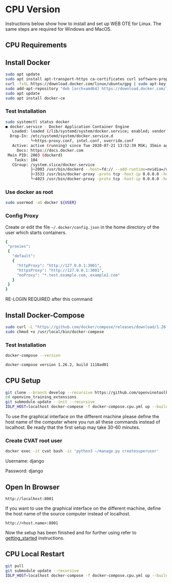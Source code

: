 
# CPU Version
Instructions below show how to install and set up WEB OTE for Linux. The same steps are required for Windows and MacOS.
## CPU Requirements

## Install Docker

```sh
sudo apt update
sudo apt install apt-transport-https ca-certificates curl software-properties-common
curl -fsSL https://download.docker.com/linux/ubuntu/gpg | sudo apt-key add -
sudo add-apt-repository "deb [arch=amd64] https://download.docker.com/linux/ubuntu bionic stable"
sudo apt update
sudo apt install docker-ce
```

### Test Installation

```sh
sudo systemctl status docker
● docker.service - Docker Application Container Engine
   Loaded: loaded (/lib/systemd/system/docker.service; enabled; vendor preset: enabled)
  Drop-In: /etc/systemd/system/docker.service.d
           └─https-proxy.conf, intel.conf, override.conf
   Active: active (running) since Tue 2020-07-21 13:52:39 MSK; 35min ago
     Docs: https://docs.docker.com
 Main PID: 2003 (dockerd)
    Tasks: 104
   CGroup: /system.slice/docker.service
           ├─2003 /usr/bin/dockerd --host=fd:// --add-runtime=nvidia=/usr/bin/nvidia-container-runtime-hook
           ├─3533 /usr/bin/docker-proxy -proto tcp -host-ip 0.0.0.0 -host-port 8080 -container-ip 172.21.0.4 -container-port 80
           └─4023 /usr/bin/docker-proxy -proto tcp -host-ip 0.0.0.0 -host-port 8888 -container-ip 172.20.0.6 -container-port 8888
```

### Use docker as root

```sh
sudo usermod -aG docker ${USER}
```

### Config Proxy

Create or edit the file `~/.docker/config.json` in the home directory of the user which starts containers.

```sh
{
 "proxies":
 {
   "default":
   {
     "httpProxy": "http://127.0.0.1:3001",
     "httpsProxy": "http://127.0.0.1:3001",
     "noProxy": "*.test.example.com,.example2.com"
   }
 }
}
```

RE-LOGIN REQUIRED after this command

## Install Docker-Compose

```sh
sudo curl -L "https://github.com/docker/compose/releases/download/1.26.2/docker-compose-$(uname -s)-$(uname -m)" -o /usr/local/bin/docker-compose
sudo chmod +x /usr/local/bin/docker-compose
```

### Test Installation

```sh
docker-compose --version

docker-compose version 1.26.2, build 1110ad01
```


## CPU Setup

```sh
git clone --branch develop --recursive https://github.com/openvinotoolkit/openvino_training_extensions.git
cd openvino_training_extensions
git submodule update --init --recursive
IDLP_HOST=localhost docker-compose -f docker-compose.cpu.yml up --build -d
```
To use the graphical interface on the different machine please define the host name of the computer where you run all these commands instead of localhost.
Be ready that the first setup may take 30-60 minutes.

### Create CVAT root user

```sh
docker exec -it cvat bash -ic 'python3 ~/manage.py createsuperuser'
```
Username: django

Password: django

## Open In Browser

`http://localhost:8001`

If you want to use the graphical interface on the different machine, define the host name of the source computer instead of localhost.

`http://<host.name>:8001`

Now the setup has been finished and for further using refer to [getting_started](GETTING_STARTED.md) instructions.

## CPU Local Restart

```sh
git pull
git submodule update --recursive
IDLP_HOST=localhost docker-compose -f docker-compose.cpu.yml up --build -d
```
